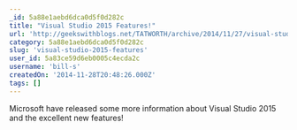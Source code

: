 ```yaml
---
_id: 5a88e1aebd6dca0d5f0d282c
title: "Visual Studio 2015 Features!"
url: 'http://geekswithblogs.net/TATWORTH/archive/2014/11/27/visual-studio-2015-features.aspx'
category: 5a88e1aebd6dca0d5f0d282c
slug: 'visual-studio-2015-features'
user_id: 5a83ce59d6eb0005c4ecda2c
username: 'bill-s'
createdOn: '2014-11-28T20:48:26.000Z'
tags: []
---
```


Microsoft have released some more information about Visual Studio 2015 and the excellent new features!
